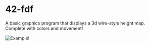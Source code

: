 # 42-fdf
A basic graphics program that displays a 3d wire-style height map. Complete with colors and movement!

![Example!](https://cdn.discordapp.com/attachments/118591743980601344/509822002106728467/Screen_Shot_2018-11-07_at_12.10.14_PM.png)
